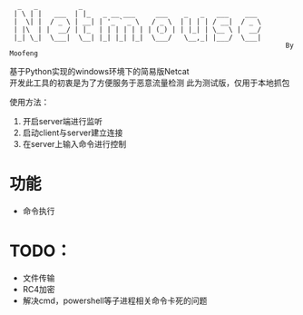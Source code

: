 ```
  _   _          _                                            
 | \ | |   ___  | |_   _ __ ___     ___    _   _   ___    ___ 
 |  \| |  / _ \ | __| | '_ ` _ \   / _ \  | | | | / __|  / _ \
 | |\  | |  __/ | |_  | | | | | | | (_) | | |_| | \__ \ |  __/
 |_| \_|  \___|  \__| |_| |_| |_|  \___/   \__,_| |___/  \___|
                                                                    By Moofeng
```
                                                    
 基于Python实现的windows环境下的简易版Netcat  
 开发此工具的初衷是为了方便服务于恶意流量检测 
 此为测试版，仅用于本地抓包   
   
 使用方法：  
 1. 开启server端进行监听  
 2. 启动client与server建立连接
 3. 在server上输入命令进行控制

# 功能
- 命令执行

# TODO：
- 文件传输
- RC4加密
- 解决cmd，powershell等子进程相关命令卡死的问题

